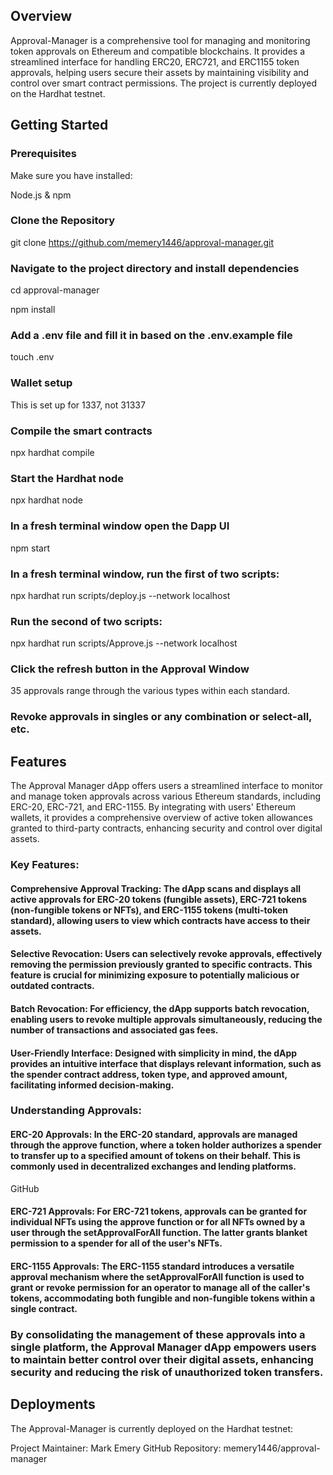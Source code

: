 ## Overview
Approval-Manager is a comprehensive tool for managing and monitoring token approvals on Ethereum and compatible blockchains. It provides a streamlined interface for handling ERC20, ERC721, and ERC1155 token approvals, helping users secure their assets by maintaining visibility and control over smart contract permissions. The project is currently deployed on the Hardhat testnet.

## Getting Started 

### Prerequisites

Make sure you have installed:

Node.js & npm

### Clone the Repository

git clone https://github.com/memery1446/approval-manager.git 

### Navigate to the project directory and install dependencies

cd approval-manager 

npm install

### Add a .env file and fill it in based on the .env.example file

touch .env

### Wallet setup

This is set up for 1337, not 31337

### Compile the smart contracts

npx hardhat compile

### Start the Hardhat node

npx hardhat node

### In a fresh terminal window open the Dapp UI

npm start

### In a fresh terminal window, run the first of two scripts:

npx hardhat run scripts/deploy.js --network localhost

### Run the second of two scripts:

npx hardhat run scripts/Approve.js --network localhost

### Click the refresh button in the Approval Window

35 approvals range through the various types within each standard. 

### Revoke approvals in singles or any combination or select-all, etc.

## Features
The Approval Manager dApp offers users a streamlined interface to monitor and manage token approvals across various Ethereum standards, including ERC-20, ERC-721, and ERC-1155. By integrating with users' Ethereum wallets, it provides a comprehensive overview of active token allowances granted to third-party contracts, enhancing security and control over digital assets.

### Key Features:

#### Comprehensive Approval Tracking: The dApp scans and displays all active approvals for ERC-20 tokens (fungible assets), ERC-721 tokens (non-fungible tokens or NFTs), and ERC-1155 tokens (multi-token standard), allowing users to view which contracts have access to their assets.​

#### Selective Revocation: Users can selectively revoke approvals, effectively removing the permission previously granted to specific contracts. This feature is crucial for minimizing exposure to potentially malicious or outdated contracts.​

#### Batch Revocation: For efficiency, the dApp supports batch revocation, enabling users to revoke multiple approvals simultaneously, reducing the number of transactions and associated gas fees.​

#### User-Friendly Interface: Designed with simplicity in mind, the dApp provides an intuitive interface that displays relevant information, such as the spender contract address, token type, and approved amount, facilitating informed decision-making.​

### Understanding Approvals:

#### ERC-20 Approvals: In the ERC-20 standard, approvals are managed through the approve function, where a token holder authorizes a spender to transfer up to a specified amount of tokens on their behalf. This is commonly used in decentralized exchanges and lending platforms.​
GitHub

#### ERC-721 Approvals: For ERC-721 tokens, approvals can be granted for individual NFTs using the approve function or for all NFTs owned by a user through the setApprovalForAll function. The latter grants blanket permission to a spender for all of the user's NFTs.​

#### ERC-1155 Approvals: The ERC-1155 standard introduces a versatile approval mechanism where the setApprovalForAll function is used to grant or revoke permission for an operator to manage all of the caller's tokens, accommodating both fungible and non-fungible tokens within a single contract.​

### By consolidating the management of these approvals into a single platform, the Approval Manager dApp empowers users to maintain better control over their digital assets, enhancing security and reducing the risk of unauthorized token transfers.

## Deployments
The Approval-Manager is currently deployed on the Hardhat testnet:

Project Maintainer: Mark Emery
GitHub Repository: memery1446/approval-manager